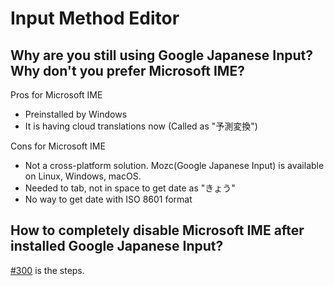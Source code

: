 # Input Method Editor

## Why are you still using Google Japanese Input? Why don't you prefer Microsoft IME?

Pros for Microsoft IME

- Preinstalled by Windows
- It is having cloud translations now (Called as "予測変換")

Cons for Microsoft IME

- Not a cross-platform solution. Mozc(Google Japanese Input) is available on Linux, Windows, macOS.
- Needed to tab, not in space to get date as "きょう"
- No way to get date with ISO 8601 format

## How to completely disable Microsoft IME after installed Google Japanese Input?

[#300](https://github.com/kachick/dotfiles/issues/300) is the steps.
